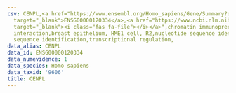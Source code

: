 ```yaml
---
csv: CENPL,<a href="https://www.ensembl.org/Homo_sapiens/Gene/Summary?db=core;g=ENSG00000120334"
  target="_blank">ENSG00000120334</a>,<a href="https://www.ncbi.nlm.nih.gov/pubmed/22863008"
  target="_blank"><i class="fas fa-file"></i></a>",chromatin immunoprecipitation assay,direct
  interaction,breast epithelium, HME1 cell, R2,nucleotide sequence identification,nucleotide
  sequence identification,transcriptional regulation,
data_alias: CENPL
data_id: ENSG00000120334
data_numevidence: 1
data_species: Homo sapiens
data_taxid: '9606'
title: CENPL
---
```

